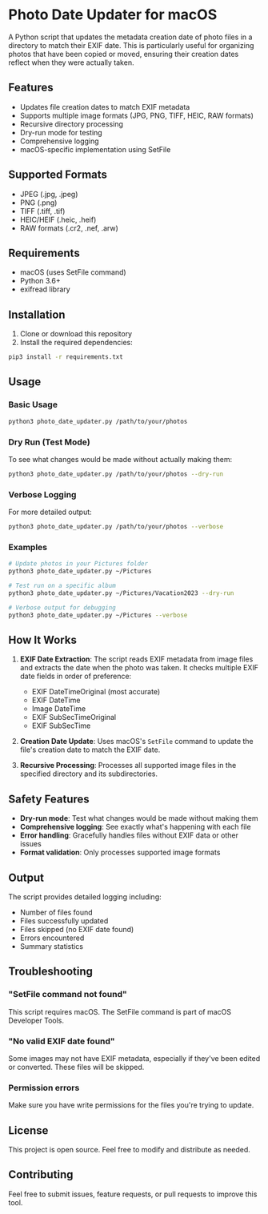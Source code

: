 # Photo Date Updater for macOS

A Python script that updates the metadata creation date of photo files in a directory to match their EXIF date. This is particularly useful for organizing photos that have been copied or moved, ensuring their creation dates reflect when they were actually taken.

## Features

- Updates file creation dates to match EXIF metadata
- Supports multiple image formats (JPG, PNG, TIFF, HEIC, RAW formats)
- Recursive directory processing
- Dry-run mode for testing
- Comprehensive logging
- macOS-specific implementation using SetFile

## Supported Formats

- JPEG (.jpg, .jpeg)
- PNG (.png)
- TIFF (.tiff, .tif)
- HEIC/HEIF (.heic, .heif)
- RAW formats (.cr2, .nef, .arw)

## Requirements

- macOS (uses SetFile command)
- Python 3.6+
- exifread library

## Installation

1. Clone or download this repository
2. Install the required dependencies:

```bash
pip3 install -r requirements.txt
```

## Usage

### Basic Usage

```bash
python3 photo_date_updater.py /path/to/your/photos
```

### Dry Run (Test Mode)

To see what changes would be made without actually making them:

```bash
python3 photo_date_updater.py /path/to/your/photos --dry-run
```

### Verbose Logging

For more detailed output:

```bash
python3 photo_date_updater.py /path/to/your/photos --verbose
```

### Examples

```bash
# Update photos in your Pictures folder
python3 photo_date_updater.py ~/Pictures

# Test run on a specific album
python3 photo_date_updater.py ~/Pictures/Vacation2023 --dry-run

# Verbose output for debugging
python3 photo_date_updater.py ~/Pictures --verbose
```

## How It Works

1. **EXIF Date Extraction**: The script reads EXIF metadata from image files and extracts the date when the photo was taken. It checks multiple EXIF date fields in order of preference:
   - EXIF DateTimeOriginal (most accurate)
   - EXIF DateTime
   - Image DateTime
   - EXIF SubSecTimeOriginal
   - EXIF SubSecTime

2. **Creation Date Update**: Uses macOS's `SetFile` command to update the file's creation date to match the EXIF date.

3. **Recursive Processing**: Processes all supported image files in the specified directory and its subdirectories.

## Safety Features

- **Dry-run mode**: Test what changes would be made without making them
- **Comprehensive logging**: See exactly what's happening with each file
- **Error handling**: Gracefully handles files without EXIF data or other issues
- **Format validation**: Only processes supported image formats

## Output

The script provides detailed logging including:
- Number of files found
- Files successfully updated
- Files skipped (no EXIF date found)
- Errors encountered
- Summary statistics

## Troubleshooting

### "SetFile command not found"
This script requires macOS. The SetFile command is part of macOS Developer Tools.

### "No valid EXIF date found"
Some images may not have EXIF metadata, especially if they've been edited or converted. These files will be skipped.

### Permission errors
Make sure you have write permissions for the files you're trying to update.

## License

This project is open source. Feel free to modify and distribute as needed.

## Contributing

Feel free to submit issues, feature requests, or pull requests to improve this tool. 